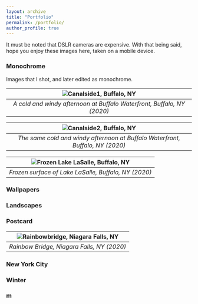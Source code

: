 ```yaml
---
layout: archive
title: "Portfolio"
permalink: /portfolio/
author_profile: true
---
```

<!-- 
_Please allow the page to load select Tumblr contents. For a complete list, please visit my [portfolio](https://l16cn.tumblr.com)._ -->

It must be noted that DSLR cameras are expensive. With that being said, hope you enjoy these images here, taken on a mobile device.

### Monochrome

Images that I shot, and later edited as monochrome.

| ![Canalside1, Buffalo, NY](/images/portfolio_pics/canalside1) |
| :--: | 
| *A cold and windy afternoon at Buffalo Waterfront, Buffalo, NY (2020)* |

| ![Canalside2, Buffalo, NY](/images/portfolio_pics/canalside2) |
| :--: | 
| *The same cold and windy afternoon at Buffalo Waterfront, Buffalo, NY (2020)* |

| ![Frozen Lake LaSalle, Buffalo, NY](/images/portfolio_pics/frozenlake) |
| :--: | 
| *Frozen surface of Lake LaSalle, Buffalo, NY (2020)* |

### Wallpapers



### Landscapes



### Postcard


| ![Rainbowbridge, Niagara Falls, NY](/images/portfolio_pics/rainbowbridge) |
| :--: | 
| *Rainbow Bridge, Niagara Falls, NY (2020)* |

### New York City



### Winter



### m

<!-- 
<div class="tumblr-post" data-href="https://embed.tumblr.com/embed/post/9dNS05gY3F-MWBTtEfwW5Q/144906425633" data-did="db6b97bad2f0b16f0743a1723717a18de2bd783a"><a href="http://l16cn.tumblr.com/post/144906425633/is-this-ryan-reynolds-or-nick-jonas">http://l16cn.tumblr.com/post/144906425633/is-this-ryan-reynolds-or-nick-jonas</a></div>  <script async src="https://secure.assets.tumblr.com/post.js"></script>

<div class="tumblr-post" data-href="https://embed.tumblr.com/embed/post/9dNS05gY3F-MWBTtEfwW5Q/141835836053" data-did="11af666de4cc8237826ffc846d8a52408f428ef4"><a href="http://l16cn.tumblr.com/post/141835836053/game-of-thrones-sketches">http://l16cn.tumblr.com/post/141835836053/game-of-thrones-sketches</a></div>  <script async src="https://secure.assets.tumblr.com/post.js"></script> 

<div class="tumblr-post" data-href="https://embed.tumblr.com/embed/post/9dNS05gY3F-MWBTtEfwW5Q/138951225373" data-did="340daa587ce380a8143858eeaa78ba63327a0d15"><a href="http://l16cn.tumblr.com/post/138951225373/happy-new-year">http://l16cn.tumblr.com/post/138951225373/happy-new-year</a></div>  <script async src="https://secure.assets.tumblr.com/post.js"></script>

### Digital Designs

<div class="tumblr-post" data-href="https://embed.tumblr.com/embed/post/9dNS05gY3F-MWBTtEfwW5Q/179728701258" data-did="d1504999caaa39026f84a963bc68f29e81ab7c7a"><a href="http://l16cn.tumblr.com/post/179728701258/intelligent-chemical-engineering">http://l16cn.tumblr.com/post/179728701258/intelligent-chemical-engineering</a></div>  <script async src="https://assets.tumblr.com/post.js"></script>

<div class="tumblr-post" data-href="https://embed.tumblr.com/embed/post/9dNS05gY3F-MWBTtEfwW5Q/58437545313" data-did="6f095794e606de7145e36be2825270ee9d6b07f2"><a href="http://l16cn.tumblr.com/post/58437545313/illustrations-for-center-for-the-management-of">http://l16cn.tumblr.com/post/58437545313/illustrations-for-center-for-the-management-of</a></div>  <script async src="https://secure.assets.tumblr.com/post.js"></script>

<div class="tumblr-post" data-href="https://embed.tumblr.com/embed/post/9dNS05gY3F-MWBTtEfwW5Q/99067249488" data-did="f5ed860cd4749cd115b0af9825a5b34b1d14f9ea"><a href="http://l16cn.tumblr.com/post/99067249488/my-very-first-attempt-at-typography-its-named">http://l16cn.tumblr.com/post/99067249488/my-very-first-attempt-at-typography-its-named</a></div>  <script async src="https://secure.assets.tumblr.com/post.js"></script>

<div class="tumblr-post" data-href="https://embed.tumblr.com/embed/post/9dNS05gY3F-MWBTtEfwW5Q/150410100323" data-did="1b20d6673f60a6a111f5bc6471f85e6013e9f6c7"><a href="http://l16cn.tumblr.com/post/150410100323/hierarchy-of-a-sociotechnical-system">http://l16cn.tumblr.com/post/150410100323/hierarchy-of-a-sociotechnical-system</a></div>  <script async src="https://secure.assets.tumblr.com/post.js"></script>

### Scientific Graphics

<div class="tumblr-post" data-href="https://embed.tumblr.com/embed/post/9dNS05gY3F-MWBTtEfwW5Q/63770027165" data-did="941aaa225b313a64cd46cab35ed53bf0d44fbd69"><a href="http://l16cn.tumblr.com/post/63770027165/gossip-simulations-matlab-1-small-mutation">http://l16cn.tumblr.com/post/63770027165/gossip-simulations-matlab-1-small-mutation</a></div>  <script async src="https://secure.assets.tumblr.com/post.js"></script>

<div class="tumblr-post" data-href="https://embed.tumblr.com/embed/post/9dNS05gY3F-MWBTtEfwW5Q/63567367919" data-did="435396e0fb40b210fa61a1ce2b57eaff683d2eba"><a href="http://l16cn.tumblr.com/post/63567367919/my-dream-last-night-matlab">http://l16cn.tumblr.com/post/63567367919/my-dream-last-night-matlab</a></div>  <script async src="https://secure.assets.tumblr.com/post.js"></script>

### Original Scores

<div class="tumblr-post" data-href="https://embed.tumblr.com/embed/post/9dNS05gY3F-MWBTtEfwW5Q/58694527481" data-did="1fb05519fecbdcc6908995e2053bf00e17443a9e"><a href="http://l16cn.tumblr.com/post/58694527481">http://l16cn.tumblr.com/post/58694527481</a></div>  <script async src="https://secure.assets.tumblr.com/post.js"></script>

<div class="tumblr-post" data-href="https://embed.tumblr.com/embed/post/9dNS05gY3F-MWBTtEfwW5Q/58694621797" data-did="90c7031753b59cc2513bbfee99b1969fe6bd18f8"><a href="http://l16cn.tumblr.com/post/58694621797/piano-improvisation-memory-of-the-summer-of-2012">http://l16cn.tumblr.com/post/58694621797/piano-improvisation-memory-of-the-summer-of-2012</a></div>  <script async src="https://secure.assets.tumblr.com/post.js"></script>   -->